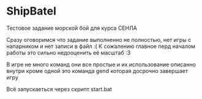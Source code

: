 # ShipBatel
Тестовое задание морской бой для курса СЕНЛА

Сразу оговоримся что задание выполненно не полностью, нет игры с напарником и нет записи в файл :(
К сожалению главное перд началом работы это сильно недооценить её масштаб :3

В игре не много команд они все простые и их использование описанно внутри
кроме одной 
это команда gend которая досрочно завершает игру

Всё запускаеться через скрипт start.bat
